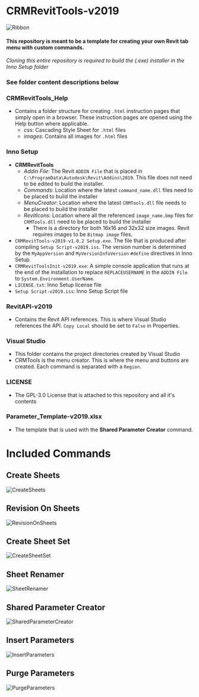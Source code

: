 # CRMRevitTools-v2019

![Ribbon](Readme_Images/ribbon.png?raw=true "Ribbon")

#### This repository is meant to be a template for creating your own Revit tab menu with custom commands.
*Cloning this entire repository is required to build the (.exe) installer in the Inno Setup folder*
### See folder content descriptions below

### CRMRevitTools_Help
* Contains a folder structure for creating `.html` instruction pages that simply open in a browser. These instruction pages are opened using the Help button where applicable.
  * *css*: Cascading Style Sheet for `.html` files
  *  *images*: Contains all images for `.html` files

### Inno Setup
 * **CRMRevitTools**
   * *Addin File*: The Revit `ADDIN File` that is placed in `C:\ProgramData\Autodesk\Revit\Addins\2019`. This file does not need to be edited to build the installer.
   * *Commands*: Location where the latest `command_name.dll` files need to be placed to build the installer
   * *MenuCreator*: Location where the latest `CRMTools.dll` file needs to be placed to build the installer
   * *RevitIcons*: Location where all the referenced `image_name.bmp` files for `CRMTools.dll` need to be placed to build the installer 
     * There is a directory for both 16x16 and 32x32 size images. Revit requires images to be `Bitmap image` files.
 * `CRMRevitTools-v2019-v1.0.2 Setup.exe`. The file that is produced after compiling `Setup Script-v2019.iss`. The version number is determined by the `MyAppVersion` and `MyVersionInfoVersion` `#define` directives in Inno Setup.
 * `CRMRevitToolsInit-v2019.exe`: A simple console application that runs at the end of the installation to replace `REPLACEUSERNAME` in the `ADDIN File` to `System.Environment.UserName`.
 * `LICENSE.txt`: Inno Setup license file
 * `Setup Script-v2019.iss`: Inno Setup Script file

### RevitAPI-v2019
 * Contains the Revit API references. This is where Visual Studio references the API. `Copy Local` should be set to `False` in Properties.

### Visual Studio
 * This folder contains the project directories created by Visual Studio
 * CRMTools is the menu creator. This is where the menu and buttons are created. Each command is separated with a `Region`.

### LICENSE
 * The GPL-3.0 License that is attached to this repository and all it's contents

### Parameter_Template-v2019.xlsx
 * The template that is used with the **Shared Parameter Creator** command.

# Included Commands
## Create Sheets
![CreateSheets](Readme_Images/create_sheets.gif?raw=true "CreateSheets")
## Revision On Sheets
![RevisionOnSheets](Readme_Images/revision_on_sheets.gif?raw=true "RevisionOnSheets")
## Create Sheet Set
![CreateSheetSet](Readme_Images/create_sheet_set.gif?raw=true "CreateSheetSet")
## Sheet Renamer
![SheetRenamer](Readme_Images/sheet_renamer.gif?raw=true "SheetRenamer")
## Shared Parameter Creator
![SharedParameterCreator](Readme_Images/shared_parameter_creator.png?raw=true "SharedParameterCreator")
## Insert Parameters
![InsertParameters](Readme_Images/insert_parameters.gif?raw=true "InsertParameters")
## Purge Parameters
![PurgeParameters](Readme_Images/purge_parameters.gif?raw=true "PurgeParameters")
